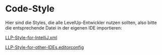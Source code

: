 # Code-Style

Hier sind die Styles, die alle LevelUp-Entwickler nutzen sollten, also bitte die entsprechende Datei in der eigenen IDE importieren: 

 [LLP-Style-for-IntelliJ.xml](LLP-Style-for-IntelliJ.xml) 

 [LLP-Style-for-other-IDEs.editorconfig](LLP-Style-for-other-IDEs.editorconfig) 
